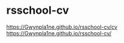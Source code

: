 # rsschool-cv
https://Gwynpla1ne.github.io/rsschool-cv/cv
https://Gwynpla1ne.github.io/rsschool-cv/
